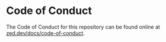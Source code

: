 # Code of Conduct

The Code of Conduct for this repository can be found online at [zed.dev/docs/code-of-conduct](https://zed.dev/docs/code-of-conduct).
